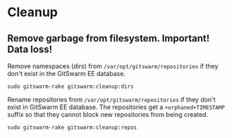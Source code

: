 # Cleanup

## Remove garbage from filesystem. Important! Data loss!

Remove namespaces (dirs) from `/var/opt/gitswarm/repositories` if they
don't exist in the GitSwarm EE database.

```
sudo gitswarm-rake gitswarm:cleanup:dirs
```

Rename repositories from `/var/opt/gitswarm/repositories` if they don't
exist in GitSwarm EE database. The repositories get a `+orphaned+TIMESTAMP`
suffix so that they cannot block new repositories from being created.

```
sudo gitswarm-rake gitswarm:cleanup:repos
```
